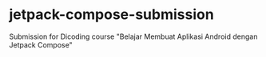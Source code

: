 # jetpack-compose-submission
Submission for Dicoding course "Belajar Membuat Aplikasi Android dengan Jetpack Compose"

